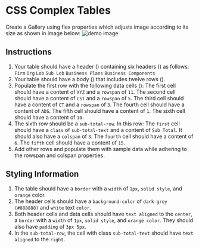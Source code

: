 # CSS Complex Tables

Create a Gallery using flex properties which adjusts image according to its size as shown in image below:
![demo image](https://storage.googleapis.com/acciojob-open-file-collections/7aeb5127-c5e5-414b-bf53-503f2cafd20f_Screenshot%202023-06-25%20at%205.19.55%20PM.png)

## Instructions
1. Your table should have a header (<thead>) containing six headers (<th>) as follows:
`Firm`
`Org`
`Lob`
`Sub Lob`
`Business Plans`
`Business Components`
2. Your table should have a body (<tbody>) that includes twelve rows (<tr>).
3. Populate the first row with the following data cells (<td>):
The first cell should have a content of `XYZ` and a `rowspan` of `11`.
The second cell should have a content of `CST` and a `rowspan` of `5`.
The third cell should have a content of `CT` and a `rowspan` of `3`.
The fourth cell should have a content of `ADS`.
The fifth cell should have a content of `1`.
The sixth cell should have a content of `10`.
4. The sixth row should be a `sub-total-row`. In this row:
The `first` cell should have a `class` of `sub-total-text` and a content of `Sub Total`. It should also have a `colspan` of `3`.
The `fourth` cell should have a content of `6`.
The `fifth` cell should have a content of `15`.
5. Add other rows and populate them with sample data while adhering to the rowspan and colspan properties.

## Styling Information
1. The table should have a `border` with a `width` of `1px`, `solid style`, and `orange` color.
2. The header cells should have a `background-color` of `dark grey (#888888)` and `white` text `color`.
3. Both header cells and data cells should have `text aligned` to the `center`, a `border` with a `width` of `1px`, `solid style`, and `orange color`. They should also have `padding` of `3px 5px`.
4. In the `sub-total-row`, the cell with class `sub-total-text` should have `text aligned` to the `right`.

